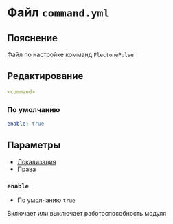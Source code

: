 # Файл `command.yml`

## Пояснение
Файл по настройке комманд `FlectonePulse`

## Редактирование
```yaml
<command>
```

### По умолчанию
```yaml
enable: true
```

## Параметры

- [Локализация](/ru/localizations/ru_ru/command/)
- [Права](/ru/permission/command/)

### `enable`
- По умолчанию `true`

Включает или выключает работоспособность модуля